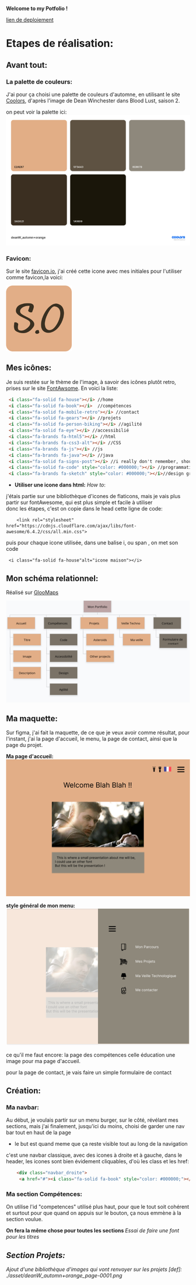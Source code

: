 <b>Welcome to my Potfolio ! </b>

[lien de deploiement](https://ounissasadaoui.github.io/Portfolio/)


# Etapes de réalisation:

## Avant tout:

### La palette de couleurs:

J'ai pour ça choisi une palette de couleurs d'automne, en utilisant le site [Coolors](https://coolors.co/221d23-4f3824-d1603d-ddb967-d0e37f), d'après l'image de Dean Winchester dans Blood Lust, saison 2.

on peut voir la palette ici:
![image_palette](./asset/palette.png)

### Favicon:
Sur le site [favicon.io](https://favicon.io/), j'ai créé cette icone avec mes initiales pour l'utiliser comme favicon,la voici:
 
 ![favicon](./asset/apple.png)

 ## Mes icônes:

 Je suis restée sur le thème de l'image, à savoir des icônes plutôt retro, prises sur le site [FontAwsome](https://fontawesome.com/).
 En voici la liste:

 ```html
  <i class="fa-solid fa-house"></i> //home
  <i class="fa-solid fa-book"></i>  //compétences
  <i class="fa-solid fa-mobile-retro"></i> //contact
  <i class="fa-solid fa-gears"></i> //projets
  <i class="fa-solid fa-person-biking"></i> //agilité
  <i class="fa-solid fa-eye"></i> //accessibilié
  <i class="fa-brands fa-html5"></i> //html
  <i class="fa-brands fa-css3-alt"></i> //CSS
  <i class="fa-brands fa-js"></i> //js
  <i class="fa-brands fa-java"></i> //java
  <i class="fa-solid fa-signs-post"></i> //i really don't remember, should've done it eralier
  <i class="fa-solid fa-code" style="color: #000000;"></i> //programmation
  <i class="fa-brands fa-sketch" style="color: #000000;"></i>//design graphique

```
* <b>Utiliser une icone dans html:</b> <i>How to</i>:

j'étais partie sur une bibliothèque d'icones de flaticons, mais je vais plus partir sur fontAwesome, qui est plus simple et facile à utiliser   
donc les étapes, c'est on copie dans le head cette ligne de code:
```
    <link rel="stylesheet" href="https://cdnjs.cloudflare.com/ajax/libs/font-awesome/6.4.2/css/all.min.css">

```

puis pour chaque icone utilisée, dans une balise i, ou span , on met son code 
```
 <i class="fa-solid fa-house"alt="icone maison"></i> 
 ```
 ## Mon schéma relationnel:

 Réalisé sur [GlooMaps](https://www.gloomaps.com/)

 ![Mon_schéma_relationnel](./asset/gloomap_b0ee4c66.png)
 ## Ma maquette:
Sur figma, j'ai fait la maquette, de ce que je veux avoir comme résultat, pour l'instant, j'ai la page d'accueil, le menu, la page de contact, ainsi que la page du projet.

 <b>Ma page d'accueil:</b>
 ![icones](./asset/page-acceuil.png)

 <b> style général de mon menu:</b>
![favicon](./asset/page_menu_déroulé.png)

ce qu'il me faut encore:
  la page des compétences
  celle éducation
  une image pour ma page d'accueil.

pour la page de contact, je vais faire un simple formulaire de contact

## Création:
### Ma navbar:
Au début, je voulais partir sur un menu burger, sur le côté, révélant mes sections, mais j'ai finalement, jusqu'ici du moins, choisi de garder une nav bar tout en haut de la page
 * le but est quand meme que ça reste visible tout au long de la navigation

c'est une navbar classique, avec des icones à droite et à gauche, dans le header, les icones sont bien évidement cliquables, d'où les class et les href:
``` html
    <div class="navbar_droite">
     <a href="#"><i class="fa-solid fa-book" style="color: #000000;"></i></a>

```
### Ma section Compétences:
On utilise l'id "competences" utilisé plus haut, pour que le tout soit cohérent et surtout pour que quand on appuis sur le bouton, ça nous emmène à la section voulue.

<b>On fera la même chose pour toutes les sections </b>
<i>  Essai de faire une font pour les titres <i>

## Section Projets:

Ajout d'une bibliothèque d'images qui vont renvoyer sur les projets
[def]: ./asset/deanW_automn+orange_page-0001.png
